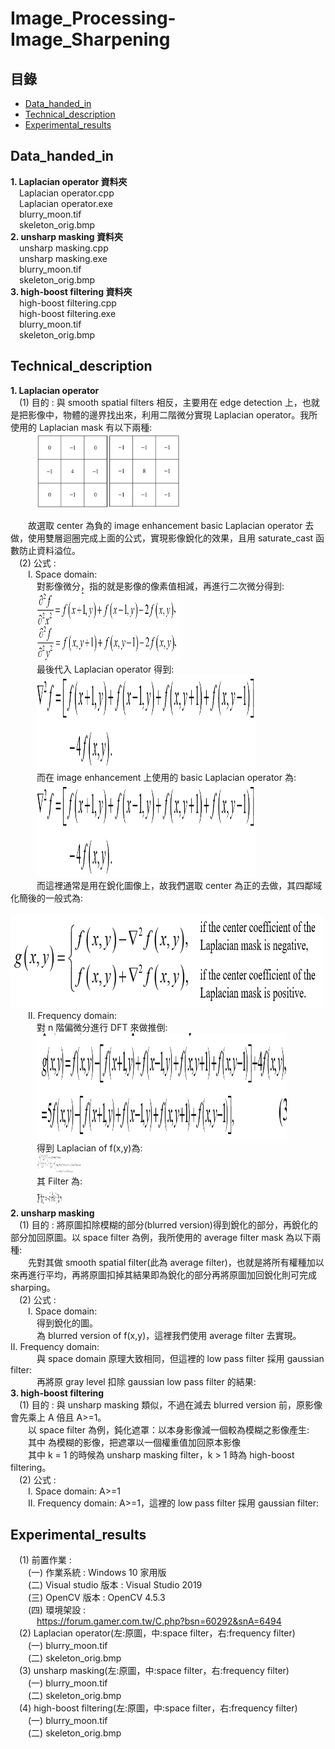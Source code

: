# Image_Processing-Image_Sharpening
## 目錄
 - [Data_handed_in](#Data_handed_in)
 - [Technical_description](#Technical_description)
 - [Experimental_results](#Experimental_results)  
## Data_handed_in  
**1. Laplacian operator 資料夾**  
&emsp;Laplacian operator.cpp  
&emsp;Laplacian operator.exe  
&emsp;blurry_moon.tif    
&emsp;skeleton_orig.bmp     
**2. unsharp masking 資料夾**  
&emsp;unsharp masking.cpp  
&emsp;unsharp masking.exe  
&emsp;blurry_moon.tif    
&emsp;skeleton_orig.bmp   
**3. high-boost filtering 資料夾**  
&emsp;high-boost filtering.cpp  
&emsp;high-boost filtering.exe  
&emsp;blurry_moon.tif    
&emsp;skeleton_orig.bmp  
## Technical_description  
**1. Laplacian operator**   
&emsp;(1) 目的 : 與 smooth spatial filters 相反，主要用在 edge detection 上，也就是把影像中，物體的邊界找出來，利用二階微分實現 Laplacian operator。我所使用的 Laplacian mask 有以下兩種:   
&emsp;&emsp;&emsp;<img src="https://github.com/csiemichelin/Image_Processing-Image_Sharpening/blob/main/tech_image/1.png" width="230" height="120">     

&emsp;&emsp;故選取 center 為負的 image enhancement basic Laplacian operator 去做，使用雙層迴圈完成上面的公式，實現影像銳化的效果，且用 saturate_cast 函數防止資料溢位。    
&emsp;(2) 公式 :      
&emsp;&emsp;I. Space domain:   
&emsp;&emsp;&emsp;對影像微分，指的就是影像的像素值相減，再進行二次微分得到:   
&emsp;&emsp;&emsp;<img src="https://github.com/csiemichelin/Image_Processing-Image_Sharpening/blob/main/tech_image/2.png" width="230" height="110">      
&emsp;&emsp;&emsp;最後代入 Laplacian operator 得到:  
&emsp;&emsp;&emsp;<img src="https://github.com/csiemichelin/Image_Processing-Image_Sharpening/blob/main/tech_image/3.png" width="350" height="150">      
&emsp;&emsp;&emsp;而在 image enhancement 上使用的 basic Laplacian operator 為:    
&emsp;&emsp;&emsp;<img src="https://github.com/csiemichelin/Image_Processing-Image_Sharpening/blob/main/tech_image/3.png" width="350" height="150">      
&emsp;&emsp;&emsp;而這裡通常是用在銳化圖像上，故我們選取 center 為正的去做，其四鄰域化簡後的一般式為:   
&emsp;&emsp;&emsp;<img src="https://github.com/csiemichelin/Image_Processing-Image_Sharpening/blob/main/tech_image/4.png" width="500" height="150">      
&emsp;&emsp;II. Frequency domain:   
&emsp;&emsp;&emsp;對 n 階偏微分進行 DFT 來做推倒:   
&emsp;&emsp;&emsp;<img src="https://github.com/csiemichelin/Image_Processing-Image_Sharpening/blob/main/tech_image/5.png" width="400" height="170">      
&emsp;&emsp;&emsp;得到 Laplacian of f(x,y)為:   
&emsp;&emsp;&emsp;<img src="https://github.com/csiemichelin/Image_Processing-Image_Sharpening/blob/main/tech_image/6.png" width="70" height="30">        
&emsp;&emsp;&emsp;其 Filter 為:   
&emsp;&emsp;&emsp;<img src="https://github.com/csiemichelin/Image_Processing-Image_Sharpening/blob/main/tech_image/7.png" width="40" height="30">      
**2. unsharp masking**    
&emsp;(1) 目的 : 將原圖扣除模糊的部分(blurred version)得到銳化的部分，再銳化的部分加回原圖。以 space filter 為例，我所使用的 average filter mask 為以下兩種:  
&emsp;&emsp;先對其做 smooth spatial filter(此為 average filter)，也就是將所有權種加以來再進行平均，再將原圖扣掉其結果即為銳化的部分再將原圖加回銳化則可完成 sharping。   
&emsp;(2) 公式 :  
&emsp;&emsp;I. Space domain:   
&emsp;&emsp;&emsp;得到銳化的圖。  
&emsp;&emsp;&emsp;為 blurred version of f(x,y)，這裡我們使用 average filter 去實現。
&emsp;&emsp;II. Frequency domain:     
&emsp;&emsp;&emsp;與 space domain 原理大致相同，但這裡的 low pass filter 採用 gaussian filter:   
&emsp;&emsp;&emsp;再將原 gray level 扣除 gaussian low pass filter 的結果:  
**3. high-boost filtering**   
&emsp;(1) 目的 : 與 unsharp masking 類似，不過在減去 blurred version 前，原影像會先乘上 A 倍且 A>=1。  
&emsp;&emsp;以 space filter 為例，鈍化遮罩：以本身影像減一個較為模糊之影像產生:   
&emsp;&emsp;其中 為模糊的影像，把遮罩以一個權重值加回原本影像   
&emsp;&emsp;其中 k = 1 的時候為 unsharp masking filter，k > 1 時為 high-boost filtering。   
&emsp;(2) 公式 :     
&emsp;&emsp;I. Space domain: A>=1    
&emsp;&emsp;II. Frequency domain: A>=1，這裡的 low pass filter 採用 gaussian filter:   
## Experimental_results
&emsp;(1) 前置作業 :      
&emsp;&emsp;(一) 作業系統 : Windows 10 家用版     
&emsp;&emsp;(二) Visual studio 版本 : Visual Studio 2019     
&emsp;&emsp;(三) OpenCV 版本 : OpenCV 4.5.3     
&emsp;&emsp;(四) 環境架設 :        
&emsp;&emsp;&emsp;https://forum.gamer.com.tw/C.php?bsn=60292&snA=6494    
&emsp;(2) Laplacian operator(左:原圖，中:space filter，右:frequency filter)    
&emsp;&emsp;(一) blurry_moon.tif   
&emsp;&emsp;(二) skeleton_orig.bmp   
&emsp;(3) unsharp masking(左:原圖，中:space filter，右:frequency filter)     
&emsp;&emsp;(一) blurry_moon.tif   
&emsp;&emsp;(二) skeleton_orig.bmp  
&emsp;(4) high-boost filtering(左:原圖，中:space filter，右:frequency filter)     
&emsp;&emsp;(一) blurry_moon.tif   
&emsp;&emsp;(二) skeleton_orig.bmp  
